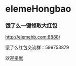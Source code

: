 # elemeHongbao
### 饿了么一键领取大红包

http://elemehb.com:8888/

饿了么红包交流群：599753879

欢迎[捐献](https://github.com/SzPluto/donate)
